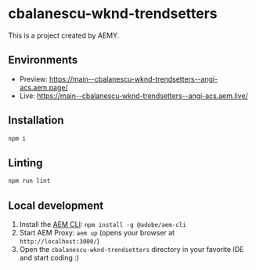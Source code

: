# cbalanescu-wknd-trendsetters

This is a project created by AEMY.

## Environments

- Preview: https://main--cbalanescu-wknd-trendsetters--angi-acs.aem.page/
- Live: https://main--cbalanescu-wknd-trendsetters--angi-acs.aem.live/

## Installation

```sh
npm i
```

## Linting

```sh
npm run lint
```

## Local development

1. Install the [AEM CLI](https://github.com/adobe/helix-cli): `npm install -g @adobe/aem-cli`
1. Start AEM Proxy: `aem up` (opens your browser at `http://localhost:3000/`)
1. Open the `cbalanescu-wknd-trendsetters` directory in your favorite IDE and start coding :)